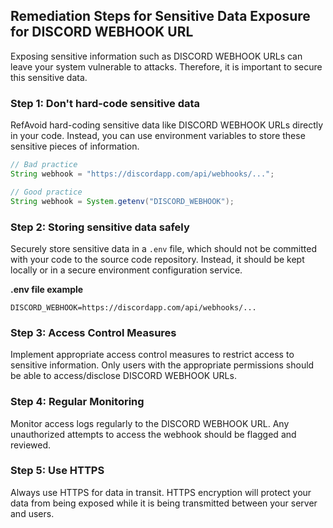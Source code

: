 

## Remediation Steps for Sensitive Data Exposure for DISCORD WEBHOOK URL
Exposing sensitive information such as DISCORD WEBHOOK URLs can leave your system vulnerable to attacks. Therefore, it is important to secure this sensitive data.

### Step 1: Don't hard-code sensitive data
RefAvoid hard-coding sensitive data like DISCORD WEBHOOK URLs directly in your code. Instead, you can use environment variables to store these sensitive pieces of information. 

```java
// Bad practice
String webhook = "https://discordapp.com/api/webhooks/...";

// Good practice
String webhook = System.getenv("DISCORD_WEBHOOK");
```

### Step 2: Storing sensitive data safely
Securely store sensitive data in a `.env` file, which should not be committed with your code to the source code repository. Instead, it should be kept locally or in a secure environment configuration service.

**.env file example**
```env
DISCORD_WEBHOOK=https://discordapp.com/api/webhooks/...
```

### Step 3: Access Control Measures
Implement appropriate access control measures to restrict access to sensitive information. Only users with the appropriate permissions should be able to access/disclose DISCORD WEBHOOK URLs.

### Step 4: Regular Monitoring
Monitor access logs regularly to the DISCORD WEBHOOK URL. Any unauthorized attempts to access the webhook should be flagged and reviewed.

### Step 5: Use HTTPS
Always use HTTPS for data in transit. HTTPS encryption will protect your data from being exposed while it is being transmitted between your server and users.
